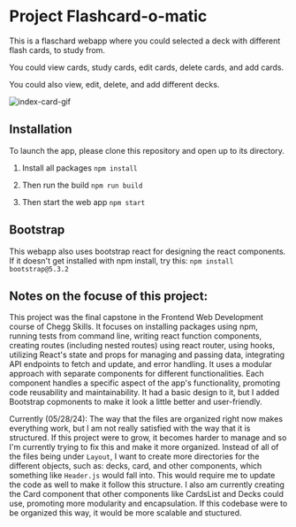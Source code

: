 # Project Flashcard-o-matic

This is a flaschard webapp where you could selected a deck with different flash cards, to study from.

You could view cards, study cards, edit cards, delete cards, and add cards.

You could also view, edit, delete, and add different decks.

![index-card-gif](build/flashcards.gif)

## Installation
To launch the app, please clone this repository and open up to its directory.

1. Install all packages
```npm install```

2. Then run the build
```npm run build```

3. Then start the web app
```npm start```

## Bootstrap
This webapp also uses bootstrap react for designing the react components. If it doesn't get installed with npm install, try this:
```npm install bootstrap@5.3.2```

## Notes on the focuse of this project:
This project was the final capstone in the Frontend Web Development course of Chegg Skills. It focuses on installing packages using npm, running tests from command line, writing react function components, creating routes (including nested routes) using react router, using hooks, utilizing React's state and props for managing and passing data, integrating API endpoints to fetch and update, and error handling. It uses a modular approach with separate components for different functionalities. Each component handles a specific aspect of the app's functionality, promoting code reusability and maintainability. It had a basic design to it, but I added Bootstrap copmonents to make it look a little better and user-friendly.

Currently (05/28/24): The way that the files are organized right now makes everything work, but I am not really satisfied with the way that it is structured. If this project were to grow, it becomes harder to manage and so I'm currently trying to fix this and make it more organized. Instead of all of the files being under `Layout`, I want to create more directories for the different objects, such as: decks, card, and other components, which something like `Header.js` would fall into. This would require me to update the code as well to make it follow this structure. I also am currently creating the Card component that other components like CardsList and Decks could use, promoting more modularity and encapsulation. If this codebase were to be organized this way, it would be more scalable and stuctured.

